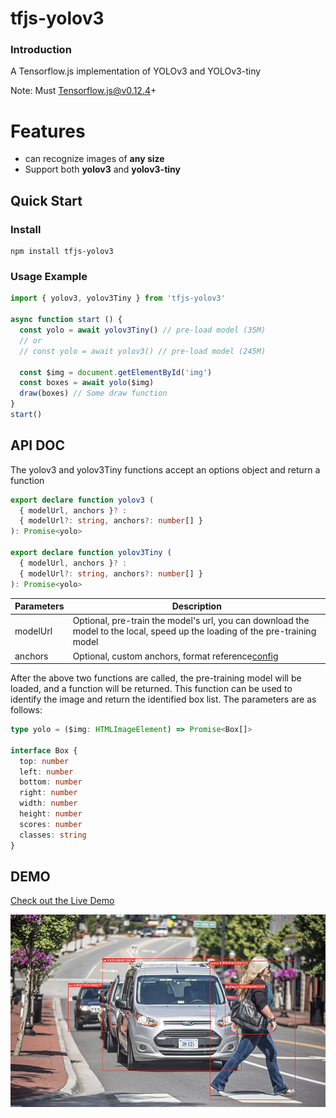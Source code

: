 # tfjs-yolov3

### Introduction

A Tensorflow.js implementation of YOLOv3 and YOLOv3-tiny

Note: Must Tensorflow.js@v0.12.4+

# Features
- can recognize images of **any size**
- Support both **yolov3** and **yolov3-tiny**

## Quick Start

### Install

```
npm install tfjs-yolov3
```

### Usage Example

```javascript
import { yolov3, yolov3Tiny } from 'tfjs-yolov3'

async function start () {
  const yolo = await yolov3Tiny() // pre-load model (35M)
  // or
  // const yolo = await yolov3() // pre-load model (245M)

  const $img = document.getElementById('img')
  const boxes = await yolo($img) 
  draw(boxes) // Some draw function
}
start()
```


## API DOC

The yolov3 and yolov3Tiny functions accept an options object and return a function

```typescript
export declare function yolov3 (
  { modelUrl, anchors }? :
  { modelUrl?: string, anchors?: number[] }
): Promise<yolo>

export declare function yolov3Tiny (
  { modelUrl, anchors }? :
  { modelUrl?: string, anchors?: number[] }
): Promise<yolo>
```

| Parameters  | Description  |
| ------------ | ------------ |
|  modelUrl | Optional, pre-train the model's url, you can download the model to the local, speed up the loading of the pre-training model  |
|  anchors  | Optional, custom anchors, format reference[config](https://github.com/zqingr/tfjs-yolov3/blob/master/src/yolo/config.js) |

After the above two functions are called, the pre-training model will be loaded, and a function will be returned. This function can be used to identify the image and return the identified box list. The parameters are as follows:

```typescript
type yolo = ($img: HTMLImageElement) => Promise<Box[]> 

interface Box {
  top: number
  left: number
  bottom: number
  right: number
  width: number
  height: number
  scores: number
  classes: string
}
```




## DEMO

[Check out the Live Demo](https://zqingr.github.io/tfjs-yolov3-demo/)  
  
![demo](./docs/img/demo1.jpg)


